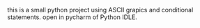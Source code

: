 this is a small python project using ASCII grapics and conditional statements. open in pycharm  of Python IDLE. 
